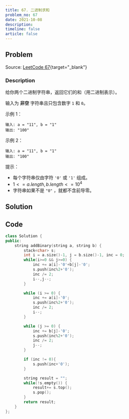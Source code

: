 ```yaml
---
title: 67. 二进制求和
problem_no: 67
date: 2021-10-08
description: 
timeline: false
article: false
---
```


<!-- Description. -->

<!-- more -->

## Problem

Source: [LeetCode 67](https://leetcode-cn.com/problems/add-binary/){target="_blank"}

### Description

给你两个二进制字符串，返回它们的和（用二进制表示）。

输入为 **非空** 字符串且只包含数字 `1` 和 `0`。


示例 1：

```text
输入: a = "11", b = "1"
输出: "100"
```

示例 2：

```text
输入: a = "11", b = "1"
输出: "100"
```

提示：

- 每个字符串仅由字符 `'0'` 或 `'1'` 组成。
- $1 <= a.length, b.length <= 10^4$
- 字符串如果不是 `"0"` ，就都不含前导零。

## Solution

## Code

```cpp
class Solution {
public:
    string addBinary(string a, string b) {
        stack<char> s;
        int i = a.size()-1, j = b.size()-1, inc = 0;
        while(i>=0 && j>=0) {
            inc += a[i]-'0'+b[j]-'0';
            s.push(inc%2+'0');
            inc /= 2;
            i--,j--;
        }

        while (i >= 0) {
            inc += a[i]-'0';
            s.push(inc%2+'0');
            inc /= 2;
            i--;
        }

        while (j >= 0) {
            inc += b[j]-'0';
            s.push(inc%2+'0');
            inc /= 2;
            j--;
        }

        if (inc != 0){
            s.push(inc+'0');
        }

        string result = "";
        while(!s.empty()) {
            result+= s.top();
            s.pop();
        }
        return result;
    }
};
```
